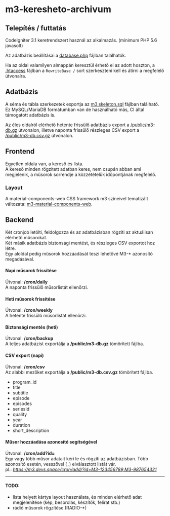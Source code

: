 # m3-keresheto-archivum

## Telepítés / futtatás
CodeIgniter 3.1 keretrendszert használ az alkalmazás. (minimum PHP 5.6 javasolt)  

Az adatbázis beállításai a [database.php](application/config/database.php#L76) fájlban találhatók.

Ha az oldal valamilyen almappán keresztül érhető el az adott hoszton, a [.htaccess](.htaccess#L10) fájlban a `RewriteBase /` sort szerkeszteni kell és átírni a megfelelő útvonalra.  

## Adatbázis
A séma és tábla szerkezetek exportja az [m3.skeleton.sql](.sql/m3.skeleton.sql) fájlban található. Ez MySQL/MariaDB formátumban van de használható más, CI által támogatott adatbázis is.  

Az éles oldalról elérhető hetente frissülő adatbázis export a [/public/m3-db.gz](https://m3.devs.space/public/m3-db.gz) útvonalon, illetve naponta frissülő részleges CSV export a [/public/m3-db.csv.gz](https://m3.devs.space/public/m3-db.csv.gz) útvonalon.

## Frontend
Egyetlen oldala van, a kereső és lista.  
A kereső minden rögzített adatban keres, nem csupán abban ami megjelenik, a műsorok sorrendje a közzétételük időpontjának megfelelő.  

### Layout
A material-components-web CSS framework m3 színeivel tematizált változata: [m3-material-components-web](http://github.com/a-sync/m3-material-components-web).

## Backend
Két cronjob letölti, feldolgozza és az adatbázisban rögzíti az aktuálisan elérhető műsorokat.  
Két másik adatbázis biztonsági mentést, és részleges CSV exportot hoz létre.  
Egy aloldal pedig műsorok hozzáadását teszi lehetővé M3-* azonosító megadásával.   

#### Napi műsorok frissítése
Útvonal: **/cron/daily**  
A naponta frissülő műsorlistát ellenőrzi.  

#### Heti műsorok frissítése
Útvonal: **/cron/weekly**  
A hetente frissülő műsorlistát ellenőrzi.  

#### Biztonsági mentés (heti)
Útvonal: **/cron/backup**  
A teljes adatbázist exportálja a **/public/m3-db.gz** tömörített fájlba.  

#### CSV export (napi)
Útvonal: **/cron/csv**  
Az alábbi mezőket exportálja a **/public/m3-db.csv.gz** tömörített fájlba.  
 * program_id
 * title
 * subtitle
 * episode
 * episodes
 * seriesId
 * quality
 * year
 * duration
 * short_description

#### Műsor hozzáadása azonosító segítségével
Útvonal: **/cron/add?id=**  
Egy vagy több műsor adatait kéri le és rögzíti az adatbázisban. Több azonosító esetén, vesszővel (`,`) elválasztott listát vár.  
pl.: *https://m3.devs.space/cron/add/?id=M3-123456789,M3-987654321*

---

#### TODO:
 * lista helyett kártya layout használata, és minden elérhető adat megjelenítése (kép, besorolás, készítők, felirat stb.)  
 * rádió műsorok rögzítése (RADIO-*)  
